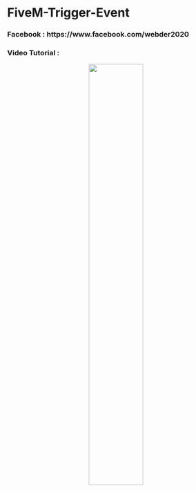 # FiveM-Trigger-Event
<h3>Facebook : https://www.facebook.com/webder2020</h3>
<h3>Video Tutorial : </h3>


[<p align="center"><img src="https://user-images.githubusercontent.com/96941642/163663550-213fe88b-6205-4038-8ac1-7641ee5e0e29.jpg" width="50%"></p>](https://youtu.be/pKSB6DKfa00 "Now in Android: 55")
